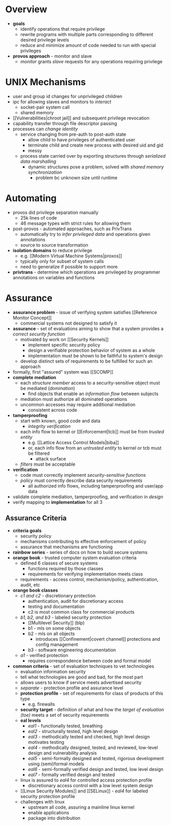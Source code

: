 # Overview
- **goals**
	- identify operations that require privilege
	- rewrite programs with multiple parts corresponding to different desired privilege levels
	- reduce and minimize amount of code needed to run with special privileges
- **provos approach** - monitor and slave
	- *monitor* grants *slave* requests for any operations requiring privilege

# UNIX Mechanisms
- user and group id changes for unprivileged children
- ipc for allowing slaves and monitors to *interact*
	- socket-pair system call
	- shared memory
- [[Vulnerabilities|chroot jail]] and subsequent privilege revocation
- capability transfer through file descriptor passing
- processes can *change identity*
	- service changing from pre-auth to post-auth state
		- allow child to have privileges of authenticated user
		- terminate child and create new process with desired uid and gid
		- messy
	- process state carried over by exporting structures through *serialized data marshalling*
		- dynamic structures pose a problem, solved with *shared memory synchronization*
			- problem bc unknown size until runtime

# Automating
- provos did privilege separation manually
	- 25k lines of code
	- 46 message types with strict rules for allowing them
- post-provos - automated approaches, such as PrivTrans
	- automatically try to *infer privileged data* and operations given annotations
	- source to source transformation
- **isolation domains** to reduce privilege
	- e.g. [[Modern Virtual Machine Systems|proxos]]
	- typically only for subset of system calls
	- need to generalize if possible to support more
- **privtrans** - determine which operations are privileged by programmer annotations on variables and functions

# Assurance
- **assurance problem** - issue of verifying system satisfies [[Reference Monitor Concept]]
	- commercial systems not designed to satisfy it
- **assurance** - set of evaluations aiming to show that a system provides a *correct security function*
	- motivated by work on [[Security Kernels]]
		- implement specific security policy
		- design a verifiable protection behavior of system as a whole
		- implementation must be shown to be faithful to system's design
	- develop distinct sets of requirements to be fulfilled for such an approach
- formally, first "assured" system was [[SCOMP]]
- **complete mediation**
	- each *structure member* access to a security-sensitive object must be mediated (*domination*)
		- find objects that enable an *information flow* between subjects
	- mediation must authorize all dominated operations
	- uncommon accesses may require additional mediation
		- consistent across code
- **tamperproofing**
	- start with known, good code and data
		- *integrity verification*
	- each info flow to kernel or [[Enforcement|tcb]] must be from *trusted entity*
		- e.g. [[Lattice Access Control Models|biba]]
		- or, each info flow from an *untrusted entity* to kernel or tcb must be filtered
			- attack surface
	- *filters* must be acceptable
- **verification**
	- code must correctly implement *security-sensitive functions*
	- *policy* must correctly describe data security requirements
		- all authorized info flows, including tamperproofing and user/app data
- validate complete mediation, tamperproofing, and verification in *design*
- verify mapping to **implementation** for all 3

## Assurance Criteria
- **criteria goals**
	- security policy
	- mechanisms contributing to effective enforcement of policy
	- assurance that mechanisms are functioning
- **rainbow series** - series of docs on how to build secure systems
- **orange book** - trusted computer system evaluation criteria
	- defined 6 classes of secure systems
		- functions required by those classes
		- requirements for verifying implementation meets class
	- requirements - access control, mechanism/policy, authentication, audit, etc
- **orange book classes**
	- *c1  and c2* - discretionary protection
		- authentication, audit for discretionary access
		- testing and documentation
		- c2 is most common class for commercial products
	- *b1, b2, and b3* - labeled security protection
		- [[Multilevel Security]] (blp)
		- b1 - mls on some objects
		- b2 - mls on all objects
			- introduces [[Confinement|covert channel]] protections and config management
		- b3 - software engineering documentation
	- *a1* - verified protection
		- requires correspondence between code and formal model
- **common criteria** - set of evaluation techniques to vet technologies
	- evaluation information security
	- tell what technologies are good and bad, for the most part
	- allows users to know if service meets advertised security
	- *separate* - protection profile and assurance level
	- **protection profile** - set of requirements for class of products of this type
		- e.g. firewalls
	- **security target** - definition of what and how the *target of evaluation (toe)* meets a set of security requirements
	- **eal levels**
		- *eal1* - functionally tested, breathing
		- *eal2* - structurally tested, high level design
		- *eal3* - methodically tested and checked, high level design motivates testing
		- *eal4* - methodically designed, tested, and reviewed, low-level design and vulnerability analysis
		- *eal5* - semi-formally designed and tested, rigorous development using (semi)formal models
		- *eal6* - semi-formally verified design and tested, low level design
		- *eal7* - formally verified design and tested
	- linux is assured to *eal4* for controlled access protection profile
		- discretionary access control with a low level system design
	- [[Linux Security Modules]] and [[SELinux]] - *eal4* for labeled security protection profile
	- challenges with linux
		- upstream all code, assuring a mainline linux kernel
		- enable applications
		- package into distribution